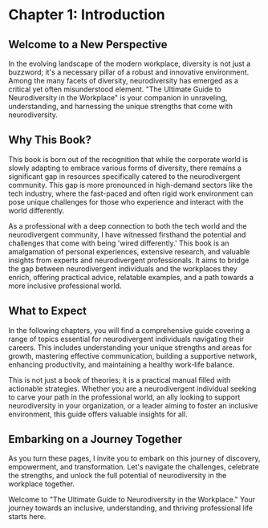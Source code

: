 
# Chapter 1: Introduction

## Welcome to a New Perspective

In the evolving landscape of the modern workplace, diversity is not just a buzzword; it's a necessary pillar of a robust and innovative environment. Among the many facets of diversity, neurodiversity has emerged as a critical yet often misunderstood element. "The Ultimate Guide to Neurodiversity in the Workplace" is your companion in unraveling, understanding, and harnessing the unique strengths that come with neurodiversity.

## Why This Book?

This book is born out of the recognition that while the corporate world is slowly adapting to embrace various forms of diversity, there remains a significant gap in resources specifically catered to the neurodivergent community. This gap is more pronounced in high-demand sectors like the tech industry, where the fast-paced and often rigid work environment can pose unique challenges for those who experience and interact with the world differently.

As a professional with a deep connection to both the tech world and the neurodivergent community, I have witnessed firsthand the potential and challenges that come with being 'wired differently.' This book is an amalgamation of personal experiences, extensive research, and valuable insights from experts and neurodivergent professionals. It aims to bridge the gap between neurodivergent individuals and the workplaces they enrich, offering practical advice, relatable examples, and a path towards a more inclusive professional world.

## What to Expect

In the following chapters, you will find a comprehensive guide covering a range of topics essential for neurodivergent individuals navigating their careers. This includes understanding your unique strengths and areas for growth, mastering effective communication, building a supportive network, enhancing productivity, and maintaining a healthy work-life balance.

This is not just a book of theories; it is a practical manual filled with actionable strategies. Whether you are a neurodivergent individual seeking to carve your path in the professional world, an ally looking to support neurodiversity in your organization, or a leader aiming to foster an inclusive environment, this guide offers valuable insights for all.

## Embarking on a Journey Together

As you turn these pages, I invite you to embark on this journey of discovery, empowerment, and transformation. Let's navigate the challenges, celebrate the strengths, and unlock the full potential of neurodiversity in the workplace together.

Welcome to "The Ultimate Guide to Neurodiversity in the Workplace." Your journey towards an inclusive, understanding, and thriving professional life starts here.
